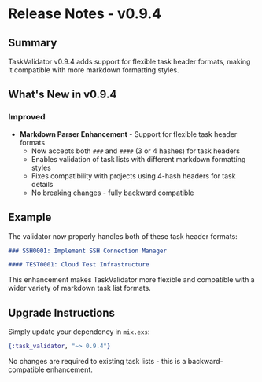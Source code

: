 # Release Notes - v0.9.4

## Summary

TaskValidator v0.9.4 adds support for flexible task header formats, making it compatible with more markdown formatting styles.

## What's New in v0.9.4

### Improved
- **Markdown Parser Enhancement** - Support for flexible task header formats
  - Now accepts both `###` and `####` (3 or 4 hashes) for task headers
  - Enables validation of task lists with different markdown formatting styles
  - Fixes compatibility with projects using 4-hash headers for task details
  - No breaking changes - fully backward compatible

## Example

The validator now properly handles both of these task header formats:

```markdown
### SSH0001: Implement SSH Connection Manager
```

```markdown
#### TEST0001: Cloud Test Infrastructure
```

This enhancement makes TaskValidator more flexible and compatible with a wider variety of markdown task list formats.

## Upgrade Instructions

Simply update your dependency in `mix.exs`:

```elixir
{:task_validator, "~> 0.9.4"}
```

No changes are required to existing task lists - this is a backward-compatible enhancement.